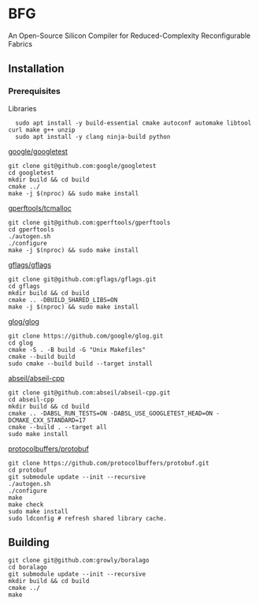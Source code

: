 # BFG

An Open-Source Silicon Compiler for Reduced-Complexity Reconfigurable Fabrics

## Installation

### Prerequisites

Libraries

```
  sudo apt install -y build-essential cmake autoconf automake libtool curl make g++ unzip
  sudo apt install -y clang ninja-build python
```

[google/googletest](https://github.com/google/googletest)

  ```
  git clone git@github.com:google/googletest
  cd googletest
  mkdir build && cd build
  cmake ../
  make -j $(nproc) && sudo make install
  ```

[gperftools/tcmalloc](https://github.com/gperftools/gperftools)
  ```
  git clone git@github.com:gperftools/gperftools
  cd gperftools
  ./autogen.sh
  ./configure
  make -j $(nproc) && sudo make install
  ```

[gflags/gflags](https://github.com/gflags/gflags/blob/master/INSTALL.md)
  ```
  git clone git@github.com:gflags/gflags.git
  cd gflags
  mkdir build && cd build
  cmake .. -DBUILD_SHARED_LIBS=ON
  make -j $(nproc) && sudo make install
  ```

[glog/glog](https://github.com/google/glog)

  ```
  git clone https://github.com/google/glog.git
  cd glog
  cmake -S . -B build -G "Unix Makefiles"
  cmake --build build
  sudo cmake --build build --target install
  ```

[abseil/abseil-cpp](https://abseil.io/docs/cpp/quickstart-cmake)

  ```
  git clone git@github.com:abseil/abseil-cpp.git
  cd abseil-cpp
  mkdir build && cd build
  cmake .. -DABSL_RUN_TESTS=ON -DABSL_USE_GOOGLETEST_HEAD=ON -DCMAKE_CXX_STANDARD=17
  cmake --build . --target all
  sudo make install
  ```

[protocolbuffers/protobuf](https://github.com/protocolbuffers/protobuf/tree/master/src)

  ```
  git clone https://github.com/protocolbuffers/protobuf.git
  cd protobuf
  git submodule update --init --recursive
  ./autogen.sh
  ./configure
  make
  make check
  sudo make install
  sudo ldconfig # refresh shared library cache.
  ```

<!---
[skia](https://skia.org/user/build#quick)

(You need the [ninja build system](https://ninja-build.org/).) We include skia as a submodule because it was too hard to get to build as a library.

  ```
  # git clone https://skia.googlesource.com/skia.git
  git submodule update --init
  cd skia
  python2 tools/git-sync-deps
  bin/gn gen out/Shared --args='is_official_build=true is_component_build=true'
  bin/gn gen out/Static --args='is_official_build=true'
  tools/install_dependencies.sh
  ninja -C out/Shared
  ninja -C out/Static
  ```
--->

## Building

  ```
  git clone git@github.com:growly/boralago
  cd boralago
  git submodule update --init --recursive
  mkdir build && cd build
  cmake ../
  make
  ```
